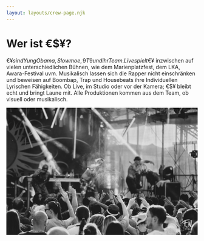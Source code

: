 ```yaml
---
layout: layouts/crew-page.njk
---
```



# Wer ist €$¥?

€$¥ sind Yung Obama, Slowmoe, 9T9 und ihr Team. Live spielt €$¥ inzwischen auf vielen unterschiedlichen Bühnen, wie dem Marienplatzfest, dem LKA, Awara-Festival uvm. 
Musikalisch lassen sich die Rapper nicht einschränken und beweisen auf Boombap, Trap und Housebeats ihre Individuellen Lyrischen Fähigkeiten. 
Ob Live, im Studio oder vor der Kamera; €$¥ bleibt echt und bringt Laune mit. 
Alle Produktionen kommen aus dem Team, ob visuell oder musikalisch.

<img src=/assets/images/A7306594.jpg>